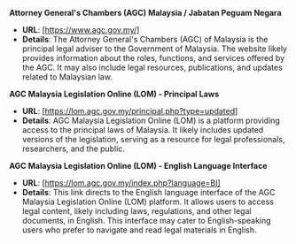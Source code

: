 **Attorney General's Chambers (AGC) Malaysia / Jabatan Peguam Negara**
  - **URL**: [https://www.agc.gov.my/]
  - **Details**: The Attorney General's Chambers (AGC) of Malaysia is the principal legal adviser to the Government of Malaysia. The website likely provides information about the roles, functions, and services offered by the AGC. It may also include legal resources, publications, and updates related to Malaysian law.

**AGC Malaysia Legislation Online (LOM) - Principal Laws**
  - **URL**: [https://lom.agc.gov.my/principal.php?type=updated]
  - **Details**: AGC Malaysia Legislation Online (LOM) is a platform providing access to the principal laws of Malaysia. It likely includes updated versions of the legislation, serving as a resource for legal professionals, researchers, and the public.

**AGC Malaysia Legislation Online (LOM) - English Language Interface**
  - **URL**: [https://lom.agc.gov.my/index.php?language=BI]
  - **Details**: This link directs to the English language interface of the AGC Malaysia Legislation Online (LOM) platform. It allows users to access legal content, likely including laws, regulations, and other legal documents, in English. This interface may cater to English-speaking users who prefer to navigate and read legal materials in English.
